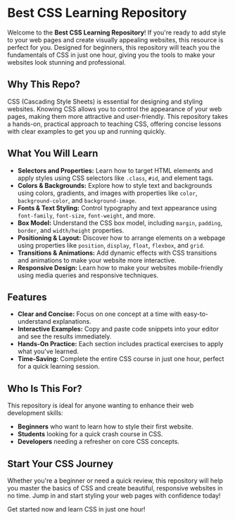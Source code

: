 # Best CSS Learning Repository

Welcome to the **Best CSS Learning Repository**! If you're ready to add style to your web pages and create visually appealing websites, this resource is perfect for you. Designed for beginners, this repository will teach you the fundamentals of CSS in just one hour, giving you the tools to make your websites look stunning and professional.

## Why This Repo?

CSS (Cascading Style Sheets) is essential for designing and styling websites. Knowing CSS allows you to control the appearance of your web pages, making them more attractive and user-friendly. This repository takes a hands-on, practical approach to teaching CSS, offering concise lessons with clear examples to get you up and running quickly.

## What You Will Learn

- **Selectors and Properties:** Learn how to target HTML elements and apply styles using CSS selectors like `.class`, `#id`, and element tags.
- **Colors & Backgrounds:** Explore how to style text and backgrounds using colors, gradients, and images with properties like `color`, `background-color`, and `background-image`.
- **Fonts & Text Styling:** Control typography and text appearance using `font-family`, `font-size`, `font-weight`, and more.
- **Box Model:** Understand the CSS box model, including `margin`, `padding`, `border`, and `width/height` properties.
- **Positioning & Layout:** Discover how to arrange elements on a webpage using properties like `position`, `display`, `float`, `flexbox`, and `grid`.
- **Transitions & Animations:** Add dynamic effects with CSS transitions and animations to make your website more interactive.
- **Responsive Design:** Learn how to make your websites mobile-friendly using media queries and responsive techniques.

## Features

- **Clear and Concise:** Focus on one concept at a time with easy-to-understand explanations.
- **Interactive Examples:** Copy and paste code snippets into your editor and see the results immediately.
- **Hands-On Practice:** Each section includes practical exercises to apply what you've learned.
- **Time-Saving:** Complete the entire CSS course in just one hour, perfect for a quick learning session.

## Who Is This For?

This repository is ideal for anyone wanting to enhance their web development skills:

- **Beginners** who want to learn how to style their first website.
- **Students** looking for a quick crash course in CSS.
- **Developers** needing a refresher on core CSS concepts.

## Start Your CSS Journey

Whether you're a beginner or need a quick review, this repository will help you master the basics of CSS and create beautiful, responsive websites in no time. Jump in and start styling your web pages with confidence today!

Get started now and learn CSS in just one hour!
